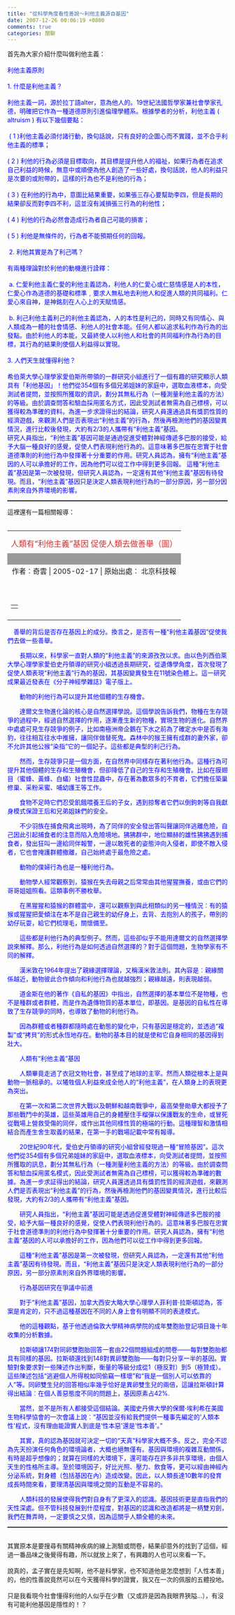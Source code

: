 ```yaml
---
title: "從科學角度看性善說～利他主義源自基因"
date: 2007-12-26 00:06:19 +0800
comments: true
categories: 閒聊
---
```

首先為大家介紹什麼叫做利他主義：<br /><br /><span style="color: rgb(0, 0, 255);">利他主義原則 </span><br style="color: rgb(0, 0, 255);" /><br style="color: rgb(0, 0, 255);" /><span style="color: rgb(0, 0, 255);">1. 什麼是利他主義？ </span><br style="color: rgb(0, 0, 255);" /><br style="color: rgb(0, 0, 255);" /><span style="color: rgb(0, 0, 255);">利他主義一詞，源於拉丁語alter，意為他人的。19世紀法國哲學家兼社會學家孔德，明確把它作為一種道德原則引進倫理學體系。根據學者的分析，利他主義 ( altruism ) 有以下幾個要點：</span><br style="color: rgb(0, 0, 255);" /><br style="color: rgb(0, 0, 255);" /><span style="color: rgb(0, 0, 255);"> ( 1 )利他主義必須付諸行動，換句話說，只有良好的企圖心而不實踐，並不合乎利他主義的標準；</span><br style="color: rgb(0, 0, 255);" /><br style="color: rgb(0, 0, 255);" /><span style="color: rgb(0, 0, 255);">( 2 ) 利他的行為必須是目標取向，其目標是提升他人的福祉，如果行為者在追求自己利益的時候，無意中或順便為他人創造了一些好處，換句話說，他人的利益只是次要的或附帶的，這樣的行為也不是利他的行為；</span><br style="color: rgb(0, 0, 255);" /><br style="color: rgb(0, 0, 255);" /><span style="color: rgb(0, 0, 255);">( 3 ) 在利他的行為中，意圖比結果重要，如果張三存心要幫助李四，但是長期的結果卻反而對李四不利，這並沒有減損張三行為的利他性；</span><br style="color: rgb(0, 0, 255);" /><br style="color: rgb(0, 0, 255);" /><span style="color: rgb(0, 0, 255);">( 4 ) 利他的行為必然會造成行為者自己可能的損害；</span><br style="color: rgb(0, 0, 255);" /><br style="color: rgb(0, 0, 255);" /><span style="color: rgb(0, 0, 255);">( 5 ) 利他是無條件的，行為者不能預期任何的回報。</span><br style="color: rgb(0, 0, 255);" /><br style="color: rgb(0, 0, 255);" /><span style="color: rgb(0, 0, 255);"> 2. 利他其實是為了利己嗎？ </span><br style="color: rgb(0, 0, 255);" /><br style="color: rgb(0, 0, 255);" /><span style="color: rgb(0, 0, 255);">有兩種理論對於利他的動機進行詮釋：</span><br style="color: rgb(0, 0, 255);" /><br style="color: rgb(0, 0, 255);" /><span style="color: rgb(0, 0, 255);"> a. 仁愛利他主義仁愛的利他主義認為，利他人的仁愛心或仁慈情感是人的本性，仁愛心作為道德的基礎和標準﹐要求人無私地去利他人和促進人類的共同福利。仁愛心來自神，是神銘刻在人心上的天賦情感。</span><br style="color: rgb(0, 0, 255);" /><br style="color: rgb(0, 0, 255);" /><span style="color: rgb(0, 0, 255);"> b. 利己利他主義利己的利他主義認為，人的本性是利己的，同時又有同情心、與人類成為一體的社會情感、利他人的社會本能。任何人都以追求私利作為行為的出發點。由於利他人的本能，又最終使人以利他人和社會的共同福利作為行為的目標，其行為的結果則使個人利益得以實現。 </span><br style="color: rgb(0, 0, 255);" /><br style="color: rgb(0, 0, 255);" /><span style="color: rgb(0, 0, 255);">3. 人們天生就懂得利他？</span><br style="color: rgb(0, 0, 255);" /><br style="color: rgb(0, 0, 255);" /><span style="color: rgb(0, 0, 255);">希伯萊大學心理學家愛伯斯所帶領的一群研究小組進行了一個有趣的研究顯示人類具有「利他基因」！他們從354個有多個兄弟姐妹的家庭中，選取血液標本，向受測試者提問，並按照所獲取的資訊，劃分其無私行為（一種測量利他主義的方法）的等級。由於調查問答和驗血採用匿名方式，因此受測試者無需為自己標榜，可以獲得較為準確的資料。為進一步求證得出的結論，研究人員還通過具有獎罰性質的經濟遊戲，來觀測人們是否表現出“利他主義”的行為，然後再檢測他們的基因變異情況，進行比較後發現，大約有2/3的人攜帶有“利他主義”基因。　　</span><br style="color: rgb(0, 0, 255);" /><span style="color: rgb(0, 0, 255);">研究人員指出，“利他主義”基因可能是通過促進受體對神經傳遞多巴胺的接受，給予大腦一種良好的感覺，促使人們表現利他行為的。這意味著多巴胺在忠實于社會道德準則的利他行為中發揮著十分重要的作用。研究人員認為，擁有“利他主義”基因的人可以承擔好的工作，因為他們可以從工作中得到更多回報。 這種“利他主義”基因是第一次被發現，但研究人員認為，一定還有其他“利他主義”基因有待發現。而且，“利他主義”基因只是決定人類表現利他行為的一部分原因，另一部分因素則來自外界環境的影響。</span><br /><hr style="width: 100%; height: 2px;" />這裡還有一篇相關報導：<br /><br /><table width="530" cellspacing="2" cellpadding="2" border="0" align="center"><tbody><tr><td align="center" style="padding-bottom: 10px; padding-top: 15px;" class="biao15"><div class="bt0"><font size="4" color="#cc3333">人類有“利他主義”基因 促使人類去做善舉（圖）</font></div></td></tr><tr><td valign="top" height="1" bgcolor="#999999"><br /></td></tr><tr><td valign="top"><div align="center">作者︰奇雲 | 2005-02-17 | 原始出處︰ 北京科技報 </div></td></tr><tr><td style="padding-bottom: 10px; padding-top: 10px;" id="fontsize" class="xzzw"><p>　　<!--StartFragment  --> </p><table cellspacing="5" cellpadding="0" border="0" align="center"><tbody><tr><td><div align="center" style="display: block; position: relative;"></div></td></tr></tbody></table></td></tr></tbody></table>　<font color="#0066cc" style="color: rgb(0, 0, 255);">善舉的背后是否存在基因上的成分。換言之，是否有一種“利他主義基因”促使我們去做一些善舉。</font><p style="color: rgb(0, 0, 255);">　　長期以來，科學家一直對人類的“利他主義”的來源孜孜以求。由以色列西伯萊大學心理學家愛伯史丹領導的研究小組透過長期研究，從遺傳學角度，首次發現了促使人類表現“利他主義”行為的基因，其基因變異發生在11號染色體上。這一研究成果最近發表在《分子神經學雜誌》電子版上。</p><p style="color: rgb(0, 0, 255);">　　動物的利他行為可以提升其他個體的生存機會。</p><p style="color: rgb(0, 0, 255);">　　達爾文生物進化論的核心是自然選擇學說。這個學說告訴我們，物種在生存競爭的過程中，經過自然選擇的作用，逐漸產生新的物種，實現生物的進化。自然界中處處可見生存競爭的例子，比如南極洲帝企鵝在下水之前為了確定水中是否有海豹，往往相互往水中推擁，讓同伴做替死鬼。森林中的猴王擁有成群的妻外家，卻不允許其他公猴“染指”它的一個妃子。這些都是典型的利己行為。</p><p style="color: rgb(0, 0, 255);">　　然而，生存競爭只是一個方面，在自然界中同樣存在著利他行為。這種行為可提升其他個體的生存和生殖機會，但卻降低了自己的生存和生殖機會。比如在膜翅目（蜜蜂、黃蜂、白蟻）社會性昆蟲中，存在著為數眾多的不育者，它們擔任築巢修巢、采粉采蜜、哺幼護王等工作。</p><p style="color: rgb(0, 0, 255);">　　食物不足時它們忍受飢餓喂養王后的子女，遇到掠奪者它們以倒鉤刺等自我獻身模式保證王后和兄弟姐妹們的安全。</p><p style="color: rgb(0, 0, 255);">　　不少羽族在捕食飛禽出現時，為了同伴的安全發出答叫聲讓同伴逃離危險，自己因此引起捕食者的注意而陷入危險境地。狒狒群中，地位顯赫的雄性狒狒遇到捕食者，發出狂叫一邊給同伴報警，一邊以敢死者的姿態沖向入侵者，即使不敵入侵者，它也會掩護群體撤離，自己始終處于最危險之處。</p><p style="color: rgb(0, 0, 255);">　　動物的僕婦行為也是一種利他行為。</p><p style="color: rgb(0, 0, 255);">　　動物學人經常觀察到，猿猴在失去母親之后常常由其他猩猩撫養，或由它們的哥哥姐姐照看。這類事例不勝枚舉。</p><p style="color: rgb(0, 0, 255);">　　在黑猩猩和猿猴的群體當中，還可以觀察到與此相類似的另一種情況︰有的猿猴或猩猩把愛傾注在本不是自己親生的幼仔身上，去背、去抱別人的孩子，帶別的幼仔玩耍，給它們梳理毛，關懷備至。</p><p style="color: rgb(0, 0, 255);">　　這些都是利他行為的典型例子。然而，這些卻似乎不能用達爾文的自然選擇學說來解釋。那么，利他行為是如何透過自然選擇的？對于這個問題，生物學家有不同的解釋。</p><p style="color: rgb(0, 0, 255);">　　漢米敦在1964年提出了親緣選擇理論，又稱漢米敦法則。其內容是︰親緣關係越近，動物彼此合作傾向和利他行為也就越強烈；親緣越遠，則表現越弱。</p><p style="color: rgb(0, 0, 255);">　　道金斯在他的著作《自私的基因》中指出，自然選擇的基本單位不是物種，也不是種群或者群體，而是作為遺傳物質的基本單位，即基因。是基因的自私性在導致了生存競爭的同時，也導致了動物的利他行為。</p><p style="color: rgb(0, 0, 255);">　　因為群體或者種群都隨時處在動態的變化中，只有基因是穩定的，並透過“複製”或“拷貝”的形式永恆地存在。動物的基本目的就是使和它自身相同的基因得到壯大。</p><p style="color: rgb(0, 0, 255);">　　人類有“利他主義”基因</p><p style="color: rgb(0, 0, 255);">　　人類畢竟走過了衣冠文物社會，甚至成了地球的主宰。然而人類從根本上是與動物一脈相承的。以犧牲個人利益來成全他人的“利他主義”，在人類身上的表現更為突出。</p><p style="color: rgb(0, 0, 255);">　　在第一次和第二次世界大戰以及朝鮮和越南戰爭中，最高榮譽勛章大都授予了那些戰鬥中的英雄，這些英雄用自己的身體壓住手榴彈以保護戰友的生命，或冒死從戰場上營救受傷的同伴，或作出其他同樣性質的極端的行動。這種理智和激情相結合而產生舍生取義的結果，在第一手的戰場記載中常有報導。</p><p style="color: rgb(0, 0, 255);">　　20世紀90年代，愛伯史丹領導的研究小組曾經發現過一種“冒險基因”。這次他們從354個有多個兄弟姐妹的家庭中，選取血液標本，向受測試者提問，並按照所獲取的訊息，劃分其無私行為（一種測量利他主義的方法）的等級。由於調查問答和驗血採用匿名模式，因此受測試者無需為自己標榜，可以獲得較為準確的數據。為進一步求証得出的結論，研究人員還透過具有獎罰性質的經濟遊戲，來觀測人們是否表現出“利他主義”的行為，然後再檢測他們的基因變異情況，進行比較后發現，大約有2/3的人攜帶有“利他主義”基因。</p><p style="color: rgb(0, 0, 255);">　　研究人員指出，“利他主義”基因可能是透過促進受體對神經傳遞多巴胺的接受，給予大腦一種良好的感覺，促使人們表現利他行為的。這意味著多巴胺在忠實于社會道德準則的利他行為中發揮著十分重要的作用。研究人員認為，擁有“利他主義”基因的人可以承擔好的工作，因為他們可以從工作中得到更多回報。</p><p style="color: rgb(0, 0, 255);">　　這種“利他主義”基因是第一次被發現，但研究人員認為，一定還有其他“利他主義”基因有待發現。而且，“利他主義”基因只是決定人類表現利他行為的一部分原因，另一部分原素則來自外界環境的影響。</p><p style="color: rgb(0, 0, 255);">　　行為基因研究在爭議中前進</p><p style="color: rgb(0, 0, 255);">　　對于“利他主義”基因，加拿大西安大略大學心理學人菲利普‧拉斯頓認為，答案是肯定的，只不過這種基因在不同的人身上會有明顯不同的表達模式。</p><p style="color: rgb(0, 0, 255);">　　他的這種觀點，基于他透過倫敦大學精神病學院的成年雙胞胎登記項目幾十年收集的分析數據。</p><p style="color: rgb(0, 0, 255);">　　拉斯頓讓174對同卵雙胞胎回答一套由22個問題組成的問卷───每對雙胞胎都具有同樣的基因。拉斯頓還找到148對異卵雙胞胎───每對只分享一半的基因。實驗對象要求對一些陳述作出判斷，衡量的等級分成從1（極反對）到5（極贊成）。這些陳述包括“逃避個人所得稅如同偷竊一樣壞”和“我是一個別人可以依靠的人”等。同卵雙生兒的回答相似率幾乎恰好是異卵雙生兒的兩倍，這讓拉斯頓計算得出結論︰在個人善惡態度不同的問題上，基因原素占42%.</p><p style="color: rgb(0, 0, 255);">　　當然，並不是所有人都接受這個結論。美國史丹佛大學的保爾‧埃利希在美國生物科學協會的一次會議上說︰“基因並沒有給我們提供一種事先編定的‘人類本性'程式，沒有理由能證實人到底是‘性本惡'還是‘性本善'。”</p><p style="color: rgb(0, 0, 255);">　　其實，真的認為基因就可決定一切的“天真”科學家大概不多。反之，完全不認為先天扮演任何角色的環境論者，大概也絕無僅有。基因與環境的複雜互動關係，有時是超乎想像的；就算在同樣的大環境下，還可能存在許多非共享環境，由個人天生的性格所主導。至於環境因子，好比光照、壓力、飲食等，更可以經由神經內分泌系統，對身體（包括基因在內）造成改變。因此，以人類長達10數年的發育成長時間來看，要理清基因與環境之間的互動是不容易的。</p><p style="color: rgb(0, 0, 255);">　　人類科技的發展使得我們對自身有了更深入的認識。基因技術更是直指我們的天性深處。但不管科技發展到什麼程度，對基因的認識和改造都將是一柄雙刃劍，我們在舞弄時，一定要慎之又慎，因為這關乎人類全體的未來。</p><hr style="width: 100%; height: 2px;" /><br />其實原本是要搜尋有關精神疾病的線上測驗或問卷，結果卻意外的找到了這個，經過一番品味之後覺得有趣，所以就放上來了，有興趣的人也可以來看一下。<br /><br />說真的，孟子實在是先知啊，他不是科學家，也不知道他是怎麼想到「人性本善」的，他的性善說竟然可以在今天獲得科學的證實，我又在一次的佩服的五體投地。<br /><br />只是我看現今社會懂得利他的人似乎在少數（又或許是因為我眼界狹隘...），有沒有可能利他基因是隱性的！？<br />

